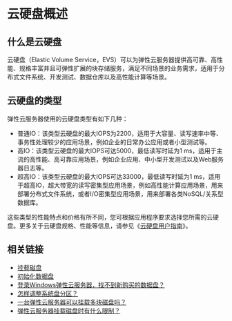 # 云硬盘概述<a name="ZH-CN_TOPIC_0140313880"></a>

## 什么是云硬盘<a name="section8416671468"></a>

云硬盘（Elastic Volume Service，EVS）可以为弹性云服务器提供高可靠、高性能、规格丰富并且可弹性扩展的块存储服务，满足不同场景的业务需求，适用于分布式文件系统、开发测试、数据仓库以及高性能计算等场景。

## 云硬盘的类型<a name="section476518231167"></a>

弹性云服务器使用的云硬盘类型有如下几种：

-   普通IO：该类型云硬盘的最大IOPS为2200，适用于大容量、读写速率中等、事务性处理较少的应用场景，例如企业的日常办公应用或者小型测试等。
-   高IO：该类型云硬盘的最大IOPS可达5000，最低读写时延为1 ms，适用于主流的高性能、高可靠应用场景，例如企业应用、中小型开发测试以及Web服务器日志等。
-   超高IO：该类型云硬盘的最大IOPS可达33000，最低读写时延为1 ms，适用于超高IO，超大带宽的读写密集型应用场景，例如高性能计算应用场景，用来部署分布式文件系统，或者I/O密集型应用场景，用来部署各类NoSQL/关系型数据库。

这些类型的性能特点和价格有所不同，您可根据应用程序要求选择您所需的云硬盘。更多关于云硬盘规格、性能等信息，请参见《[云硬盘用户指南](https://support.huaweicloud.com/evs/index.html)》。

## 相关链接<a name="section33771043101211"></a>

-   [挂载磁盘](挂载磁盘.md)
-   [初始化数据盘](https://support.huaweicloud.com/qs-evs/evs_01_0038.html)
-   [登录Windows弹性云服务器，找不到新购买的数据盘？](https://support.huaweicloud.com/ecs_faq/zh-cn_topic_0105127985.html)
-   [怎样调整系统盘分区？](https://support.huaweicloud.com/ecs_faq/zh-cn_topic_0076210995.html)
-   [一台弹性云服务器可以挂载多块磁盘吗？](https://support.huaweicloud.com/ecs_faq/ecs_faq_0011.html)
-   [弹性云服务器挂载磁盘时有什么限制？](https://support.huaweicloud.com/ecs_faq/zh-cn_topic_0040863659.html)

